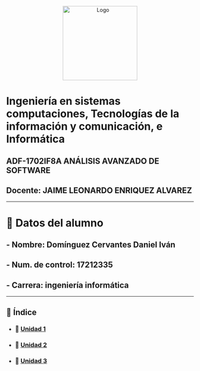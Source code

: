 <p align="center">
    <img alt="Logo" src="https://www.tijuana.tecnm.mx/wp-content/themes/tecnm/images/logo_TECT.png" width=200 height=200>
</p>

# Ingeniería en sistemas computaciones, Tecnologías de la información y comunicación, e Informática
## ADF-1702IF8A ANÁLISIS AVANZADO DE SOFTWARE
## Docente: JAIME LEONARDO ENRIQUEZ ALVAREZ
___
# :page_with_curl: Datos del alumno
## - Nombre: Domínguez Cervantes Daniel Iván
## - Num. de control: 17212335
## - Carrera: ingeniería informática

___

## :floppy_disk: Índice 
- ### :file_folder: [Unidad 1](./Unidad_1)
- ### :file_folder: [Unidad 2](./Unidad_2)
- ### :file_folder: [Unidad 3](./Unidad_3)
